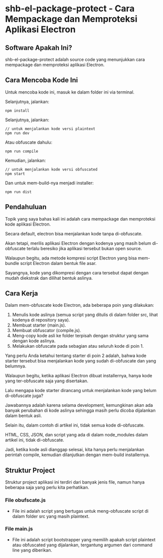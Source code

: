 # shb-el-package-protect - Cara Mempackage dan Memproteksi Aplikasi Electron

## Software Apakah Ini?

shb-el-package-protect adalah source code yang menunjukkan cara mempackage dan memproteksi aplikasi Electron.

## Cara Mencoba Kode Ini

Untuk mencoba kode ini, masuk ke dalam folder ini via terminal.

Selanjutnya, jalankan:

```
npm install
```

 Selanjutnya, jalankan:

```
// untuk menjalankan kode versi plaintext
npm run dev
```

Atau obfuscate dahulu:

```
npm run compile
```

Kemudian, jalankan:

```
// untuk menjalankan kode versi obfuscated
npm start 
```

Dan untuk mem-build-nya menjadi installer:

```
npm run dist 
```

## Pendahuluan

Topik yang saya bahas kali ini adalah cara mempackage dan memproteksi kode aplikasi Electron.

Secara default, electron bisa menjalankan kode tanpa di-obfuscate.

Akan tetapi, merilis aplikasi Electron dengan kodenya yang masih belum di-obfuscate terlalu beresiko jika aplikasi tersebut bukan open source.

Walaupun begitu, ada metode kompresi script Electron yang bisa mem-bundle script Electron dalam bentuk file asar.

Sayangnya, kode yang dikompresi dengan cara tersebut dapat dengan mudah diekstrak dan dilihat bentuk aslinya.

## Cara Kerja

Dalam mem-obfuscate kode Electron, ada beberapa poin yang dilakukan:

1. Menulis kode aslinya (semua script yang ditulis di dalam folder src, lihat kodenya di repository saya).
2. Membuat starter (main.js).
3. Membuat obfuscator (compile.js).
4. Meng-copy kode asli ke folder terpisah dengan struktur yang sama dengan kode aslinya.
5. Melakukan obfuscate pada sebagian atau seluruh kode di poin 1.

Yang perlu Anda ketahui tentang starter di poin 2 adalah, bahwa kode starter tersebut bisa menjalankan kode yang sudah di-obfuscate dan yang belumnya.

Walaupun begitu, ketika aplikasi Electron dibuat installernya, hanya kode yang ter-obfuscate saja yang disertakan.

Lalu mengapa kode starter dirancang untuk menjalankan kode yang belum di-obfuscate juga?

Jawabannya adalah karena selama development, kemungkinan akan ada banyak perubahan di kode aslinya sehingga masih perlu dicoba dijalankan dalam bentuk asli.

Selain itu, dalam contoh di artikel ini, tidak semua kode di-obfuscate.

HTML, CSS, JSON, dan script yang ada di dalam node_modules dalam artikel ini, tidak di-obfuscate.

Jadi, ketika kode asli dianggap selesai, kita hanya perlu menjalankan perintah compile, kemudian dilanjutkan dengan mem-build installernya.

## Struktur Project

Struktur project aplikasi ini terdiri dari banyak jenis file, namun hanya beberapa saja yang perlu kita perhatikan.

### File obufscate.js

- File ini adalah script yang bertugas untuk meng-obfuscate script di dalam folder src yang masih plaintext.

### File main.js

- File ini adalah script bootstrapper yang memilih apakah script plaintext atau obfuscated yang dijalankan, tergantung argumen dari command line yang diberikan.